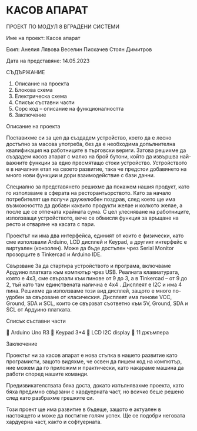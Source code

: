 # КАСОВ АПАРАТ
ПРОЕКТ ПО МОДУЛ 8 
ВГРАДЕНИ СИСТЕМИ

Име на проект: Касов апарат

 

Екип: 
Анелия Лявова
Веселин Пискачев
Стоян Димитров


Дата на представяне: 14.05.2023

СЪДЪРЖАНИЕ

1.	Описание на проекта 
2.	Блокова схема
3.	Електрическа схема
4.	Списък съставни части
5.	Сорс код – описание на функционалността
6.	Заключение



Описание на проекта

Поставихме си за цел да създадем устройство, което да е лесно достъпно за масова употреба, без да е необходима допълнителна квалификация на работниците в търговски вериги. Затова решихме да създадем касов апарат с малко на брой бутони, който да извършва най-важните функции за едно пресмятащо стоки устройство. Устройството е в началния етап на своето развитие, така че предстои добавянето на много нови функции и дори взаимодействие с бази данни.

Специално за представянето решихме да покажем нашия продукт, като го използваме в сферата на ресторантьорството. Като за начало потребителят ще получи дружелюбен поздрав, след което ще има възможността да добави каквито продукти желае и колкото желае, а после ще се отпечата крайната сума. С цел улесняване на работниците, използващи устройството, вече се обмисля функция за връщане на ресто и отваряне на касата с пари. 

Проектът ни има два интерфейса, единият от които е физически, като сме използвали Arduino, LCD дисплей и Keypad, а другият интерфейс е виртуален (конзолен). Може да бъде достъпен чрез Serial Monitor прозорците в Tinkercad и Arduino IDE.




Свързване
За да стартира устройството и програма, включваме Ардуино платката към компютър чрез USB. Реалната клавиатурата, която е 4x3, сме свързали към пинове от 9 до 3, а в Tinkercad – от 9 до 2, тъй като там единствената налична е 4x4 . Дисплеят е I2C и има 4 пина. Решихме да използваме този вид дисплей, защото е много по-удобен за свързване от класическия. Дисплеят има пинове VCC, Ground, SDA и SCL, които се свързват съответно към 5V, Ground, SDA и SCL от Ардуино платката.


Списък съставни части

	Arduino Uno R3
	Keypad 3*4
	LCD I2C display
	11 джъмпера



Заключение

Проектът ни за касов апарат е нова стъпка в нашето развитие като програмисти, защото видяхме, че освен да пишем код на компютър, ние можем да го приложим и практически, като накараме машина да работи според нашите команди.

Предизвикателствата бяха доста, докато изпълнявахме проекта, като бяха предимно свързани с хардуерната част, но всичко беше решено след като разбрахме грешките си.

Този проект ще има развитие в бъдеще, защото е актуален в настоящето и може да постигне голям успех. Ще се подобри неговата хардуерна част, както и софтуерната.


